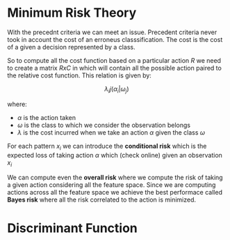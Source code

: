 # Minimum Risk Theory

With the precednt criteria we can meet an issue. Precedent criteria never took in account the cost of an erroneus classsification.
The cost is the cost of a given a decision represented by a class.

So to compute all the cost function based on a particular action $R$ we need to create a matrix $RxC$ in which will contain all the possible action paired to the relative cost function.
This relation is given by:

$$ \lambda _ij(\alpha _i | \omega _j) $$

where:

- $\alpha$ is the action taken
- $\omega$ is the class to which we consider the observation belongs
- $\lambda$ is the cost incurred when we take an action $\alpha$ given the class $\omega$

For each pattern $x_i$ we can introduce the **conditional risk** which is the expected loss of taking action $\alpha$ which (check online) given an observation $x_i$

We can compute even the **overall risk** where we compute the risk of taking a given action considering all the feature space. Since we are computing actions across all the feature space we achieve the best performace called **Bayes risk** where all the risk correlated to the action is minimized.

# Discriminant Function